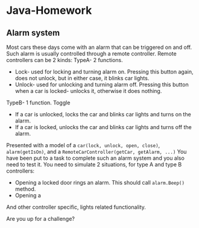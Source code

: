 # Java-Homework

## Alarm system

Most cars these days come with an alarm that can be triggered on and off. Such alarm is usually controlled through
a remote controller. Remote controllers can be 2 kinds:
TypeA- 2 functions. 
- Lock- used for locking and turning alarm on. Pressing this button again, does not unlock, but in either case, it blinks car lights.
- Unlock- used for unlocking and turning alarm off. Pressing this button when a car is locked- unlocks it, otherwise it does nothing.

TypeB- 1 function. 
Toggle
- If a car is unlocked, locks the car and blinks car lights and turns on the alarm.
- If a car is locked, unlocks the car and blinks car lights and turns off the alarm.

Presented with a model of a `car(lock, unlock, open, close)`, `alarm(getIsOn)`, and a `RemoteCarController(getCar, getAlarm, ...)`
You have been put to a task to complete such an alarm system and you also need to test it.
You need to simulate 2 situations, for type A and type B controllers:
- Opening a locked door rings an alarm. This should call `alarm.Beep()` method.
- Opening a 

And other controller specific, lights related functionality.

Are you up for a challenge?